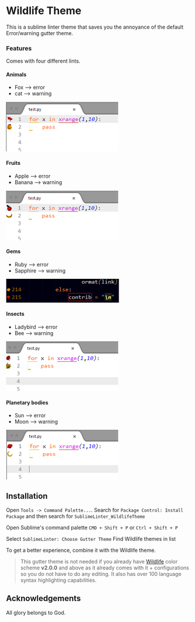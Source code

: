 
# Wildlife Theme
This is a sublime linter theme that saves you the annoyance of the default Error/warning gutter theme.

### Features
Comes with four different lints.

#### Animals
* Fox --> error
* cat --> warning

![preview preview](preview/animal.png)

#### Fruits
* Apple --> error
* Banana --> warning

![Fruits preview](preview/fruit.png)

#### Gems
* Ruby --> error
* Sapphire --> warning

![Fruits preview](preview/gems.png)

#### Insects
* Ladybird --> error
* Bee --> warning

![Insects preview](preview/insect.png)

#### Planetary bodies
* Sun --> error
* Moon --> warning

![Solar preview](preview/solar.png)


## Installation
Open `Tools -> Command Palette...`. Search for `Package Control: Install Package` and then search for `SublimeLinter_WildlifeTheme`
	

Open Sublime's command palette `CMD + Shift + P` or `Ctrl + Shift + P`

Select `SublimeLinter: Choose Gutter Theme`
Find Wildlife themes in list

To get a better experience, combine it with the Wildlife theme. 

> This gutter theme is not needed if you already have [Wildlife](https://packagecontrol.io/packages/Wildlife) color scheme **v2.0.0** and above as it already comes with it + configurations so you do not have to do any editing. It also has over 100 language syntax highlighting capabilities.

## Acknowledgements
All glory belongs to God.

